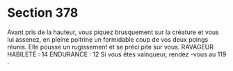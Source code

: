 # Section 378

Avant pris de la hauteur, vous piquez brusquement sur la créature et vous lui assenez, en
pleine poitrine un formidable coup de vos deux poings réunis. Elle pousse un rugissement
et se préci pite sur vous.
RAVAGEUR HABILETÉ : 14 ENDURANCE : 12
Si vous êtes vainqueur, rendez -vous au  119 .